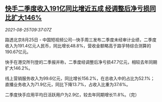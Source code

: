 <!--1629885663000-->
[快手二季度收入191亿同比增近五成 经调整后净亏损同比扩大146%](https://cn.reuters.com/article/kuaishou-results-0825-wedn-idCNKBS2FQ0P8)
------

<div><i>2021-08-25T09:37:07Z</i></div><p>路透北京8月25日 - 中国短视频公司--快手周三发布二季度未经审计业绩，二季度收入为191.4亿元人民币，同比增长48.8%，营收金额略高于路孚特综合测算的190.67亿元。</p><p>快手在港交所刊登的二季报并称，二季度经调整后净亏损47.7亿元，相较去年同期扩大146.2%。</p><p>线上营销服务收入为99.6亿元，同比增长156.2%，在总收入中的占比为52.1%；直播业务收入为71.9亿元，同比下降13.7%，占收入比重为37.6%。</p><p>二季度快手应用平均日活跃用户为2.9亿，较去年同期增长11.8%。（完）</p>
